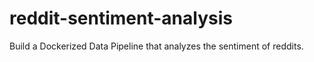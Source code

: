 # reddit-sentiment-analysis
Build a Dockerized Data Pipeline that analyzes the sentiment of reddits.
